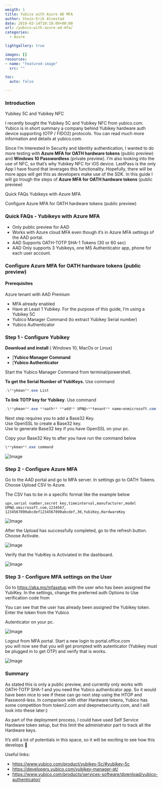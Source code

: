 ```yaml
---
weigth: 1
title: Yubico with Azure AD MFA
author: Stein-Erik Alvestad
date: 2019-03-14T10:10:09+00:00
url: /yubico-with-azure-ad-mfa/
categories:
  - Azure

lightgallery: true

images: []
resources:
- name: "featured-image"
  src: ""

toc:
  auto: false

---
```


### Introduction 

Yubikey 5C and Yubikey NFC

I recently bought the Yubikey 5C and Yubikey NFC from yubico.com.  
Yubico is in short summary a company behind Yubikey hardware auth device supporting (OTP / FIDO2) protocols. You can read much more information and details at yubico.com. 

Since I&#8217;m Interested</g> In Security and Identity authentication, I wanted to do more testing with **Azure MFA for OATH hardware tokens** (public preview) and **Windows 10 Passwordless** (private preview). I&#8217;m also looking into the use of NFC, so that&#8217;s why Yubikey NFC for iOS device. LastPass is the only App I have found that leverages this functionality. Hopefully, there will be more apps will get this as developers make use of the SDK. In this guide I will go trough the steps of **Azure MFA for OATH hardware tokens** (public preview)  


Quick FAQs Yubikeys with Azure MFA

Configure Azure MFA for OATH hardware tokens (public preview) 

### Quick FAQs - Yubikeys with Azure MFA

  * Only public preview for AAD
  * Works with Azure cloud MFA even though it&#8217;s in Azure MFA settings of the AAD portal. 
  * AAD Supports OATH-TOTP SHA-1 Tokens (30 or 60 sec)
  * AAD Only supports 3 Yubikeys, one MS Authenticator app, phone for each user account.

### Configure Azure MFA for OATH hardware tokens (public preview)  
  
#### Prerequisites

Azure tenant with AAD Premium
  * MFA already enabled
  * Have at Least 1 Yubikey. For the purpose of this guide, I&#8217;m using a Yubikey 5C
  * Yubico Manager Command (to extract Yubikey Serial number)
  * Yubico Authenticator 

### Step 1 - Configure Yubikey

  
**Download and install** ( Windows 10, MacOs or Linux)  

  * [**Yubico Manager Command** 
  * [**Yubico Authenticator** 

Start the Yubico Manager Command from terminal/powershell.  

**To get the Serial Number of YubiKeys.** Use command 

```powershell
.\**ykman**.exe List 
```

**To link TOTP key for Yubikey**. Use command  

```powershell
.\**ykman**.exe **oath** **add** UPN@<**tenant** name>onmicrosoft.com 
```

Next step requires you to add a Base32 Key.  
Use OpenSSL to create a Base32 key.  
Use to generate Base32 key if you have OpenSSL on your pc.  

Copy your Base32 Key to after you have run the command below

```powershell
\**ykman**.exe command
```

![Image](/wp-content/uploads/2019/03/y_Windows-PowerShell.png)

### Step 2 - Configure Azure MFA

Go to the AAD portal and go to MFA server. In settings go to OATH Tokens. Choose Upload CSV to Azure.  
  
The CSV has to be in a specific format like the example below  
  
```
upn,serial number,secret key,timeinterval,manufacturer,model  
UPN@.omicrosoft.com,1234567, 1234567890abcdef1234567890abcdef,30,YubiKey,HardwareKey  
```

![Image](/wp-content/uploads/2019/03/OATH-tokens-Upload.png)


After the Upload has successfully completed, go to the refresh button.  
Choose Activate. 

![Image](/wp-content/uploads/2019/03/OATH-tokens-Activate-AzureAD.png)

Verify that the YubiKey is Activiated in the dashboard.

![Image](/wp-content/uploads/2019/03/OATH-tokens-Activatevated-AzureAD-1024x274.png)



### Step 3 - Configure MFA settings on the User

Go to https://aka.ms/mfasetup with the user who has been assigned the YubiKey. In the settings, change the preferred auth Options to Use verification code from 

You can see that the user has already been assigned the Yubikey token. Enter the token from the Yubico 

Autenticator on your pc.  


![Image](/wp-content/uploads/2019/03/add_sec-550x578.png)


Logout from MFA portal. Start a new login to portal.office.com  
you will now see that you will get prompted with autenticator
(Yubikey must be plugged in to get OTP) and verify that is works.

![Image](/wp-content/uploads/2019/03/YubiSigning.png)


### Summary

As stated this is only a public preview, and currently only works with  
OATH-TOTP SHA-1 and you need the Yubico authenticator app. So it would have been nice to see if these can go next step using the HTOP and Password-less. In comparison with other Hardware tokens, Yubico has some competition from token2.com and deepnetsecurity.com, and I will look into these later:)  
  
As part of the deployment process, I could have used Self Service Hardware token setup, but this limit the administrator part to track all the Hardware keys.  
  
It&#8217;s still a lot of potentials in this space, so it will be exciting to see how this develops 🙂

Useful links:

* https://www.yubico.com/product/yubikey-5c/#yubikey-5c
*  https://developers.yubico.com/yubikey-manager-qt/
*  https://www.yubico.com/products/services-software/download/yubico-authenticator/